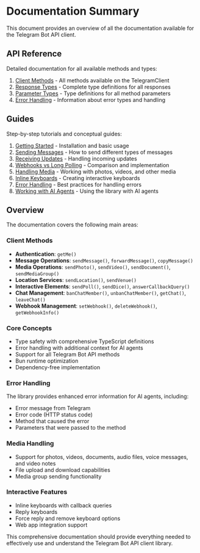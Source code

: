 # Documentation Summary

This document provides an overview of all the documentation available for the Telegram Bot API client.

## API Reference

Detailed documentation for all available methods and types:

1. [Client Methods](api/client-methods.md) - All methods available on the TelegramClient
2. [Response Types](api/response-types.md) - Complete type definitions for all responses
3. [Parameter Types](api/parameter-types.md) - Type definitions for all method parameters
4. [Error Handling](api/error-handling.md) - Information about error types and handling

## Guides

Step-by-step tutorials and conceptual guides:

1. [Getting Started](guides/getting-started.md) - Installation and basic usage
2. [Sending Messages](guides/sending-messages.md) - How to send different types of messages
3. [Receiving Updates](guides/receiving-updates.md) - Handling incoming updates
4. [Webhooks vs Long Polling](guides/webhooks-vs-long-polling.md) - Comparison and implementation
5. [Handling Media](guides/handling-media.md) - Working with photos, videos, and other media
6. [Inline Keyboards](guides/inline-keyboards.md) - Creating interactive keyboards
7. [Error Handling](guides/error-handling.md) - Best practices for handling errors
8. [Working with AI Agents](guides/ai-agents.md) - Using the library with AI agents

## Overview

The documentation covers the following main areas:

### Client Methods
- **Authentication**: `getMe()`
- **Message Operations**: `sendMessage()`, `forwardMessage()`, `copyMessage()`
- **Media Operations**: `sendPhoto()`, `sendVideo()`, `sendDocument()`, `sendMediaGroup()`
- **Location Services**: `sendLocation()`, `sendVenue()`
- **Interactive Elements**: `sendPoll()`, `sendDice()`, `answerCallbackQuery()`
- **Chat Management**: `banChatMember()`, `unbanChatMember()`, `getChat()`, `leaveChat()`
- **Webhook Management**: `setWebhook()`, `deleteWebhook()`, `getWebhookInfo()`

### Core Concepts
- Type safety with comprehensive TypeScript definitions
- Error handling with additional context for AI agents
- Support for all Telegram Bot API methods
- Bun runtime optimization
- Dependency-free implementation

### Error Handling
The library provides enhanced error information for AI agents, including:
- Error message from Telegram
- Error code (HTTP status code)
- Method that caused the error
- Parameters that were passed to the method

### Media Handling
- Support for photos, videos, documents, audio files, voice messages, and video notes
- File upload and download capabilities
- Media group sending functionality

### Interactive Features
- Inline keyboards with callback queries
- Reply keyboards
- Force reply and remove keyboard options
- Web app integration support

This comprehensive documentation should provide everything needed to effectively use and understand the Telegram Bot API client library.